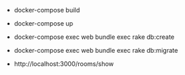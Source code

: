* docker-compose build

* docker-compose up

* docker-compose exec web bundle exec rake db:create

* docker-compose exec web bundle exec rake db:migrate

* http://localhost:3000/rooms/show
